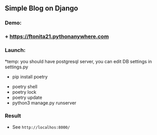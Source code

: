 ## Simple Blog on Django

### Demo:
  ### + https://ftonita21.pythonanywhere.com

### Launch:
  
  *temp: you should have postgresql server, you can edit DB settings in settings.py
  
  - pip install poetry
  
  + poetry shell
  + poetry lock
  + poetry update
  + python3 manage.py runserver
  
 ### Result
 - See `http://localhos:8000/`
